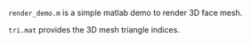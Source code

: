 `render_demo.m` is a simple matlab demo to render 3D face mesh.

`tri.mat` provides the 3D mesh triangle indices.

